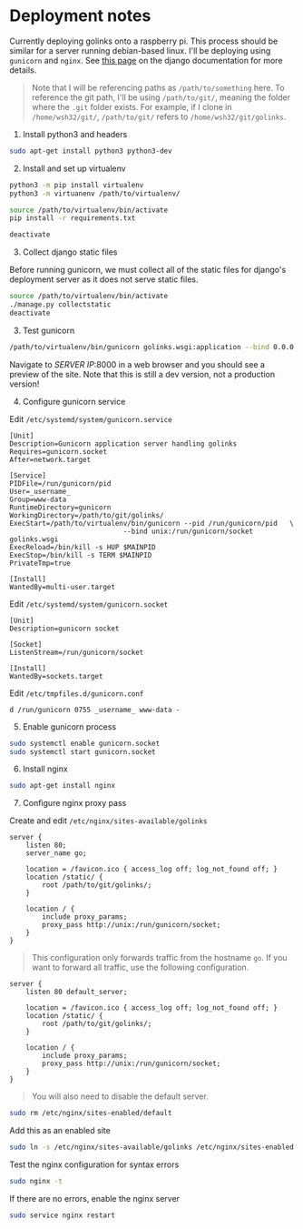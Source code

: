 # Deployment notes

Currently deploying golinks onto a raspberry pi. This process should be
similar for a server running debian-based linux. I'll be deploying using
`gunicorn` and `nginx`. See [this
page](https://docs.djangoproject.com/en/2.2/howto/deployment/wsgi/modwsgi/) on
the django documentation for more details.

> Note that I will be referencing paths as `/path/to/something` here. To
> reference the git path, I'll be using `/path/to/git/`, meaning the folder
> where the `.git` folder exists. For example, if I clone in `/home/wsh32/git/`,
> `/path/to/git/` refers to `/home/wsh32/git/golinks`.

1. Install python3 and headers

```bash
sudo apt-get install python3 python3-dev
```

2. Install and set up virtualenv

```bash
python3 -m pip install virtualenv
python3 -m virtuanenv /path/to/virtualenv/

source /path/to/virtualenv/bin/activate
pip install -r requirements.txt

deactivate
```

3. Collect django static files

Before running gunicorn, we must collect all of the static files for django's
deployment server as it does not serve static files.

```bash
source /path/to/virtualenv/bin/activate
./manage.py collectstatic
deactivate
```

3. Test gunicorn

```bash
/path/to/virtualenv/bin/gunicorn golinks.wsgi:application --bind 0.0.0.0:8000
```

Navigate to _SERVER IP_:8000 in a web browser and you should see a preview of the
site. Note that this is still a dev version, not a production version!

4. Configure gunicorn service

Edit `/etc/systemd/system/gunicorn.service`

```
[Unit]
Description=Gunicorn application server handling golinks
Requires=gunicorn.socket
After=network.target

[Service]
PIDFile=/run/gunicorn/pid
User=_username_
Group=www-data
RuntimeDirectory=gunicorn
WorkingDirectory=/path/to/git/golinks/
ExecStart=/path/to/virtualenv/bin/gunicorn --pid /run/gunicorn/pid   \
                            --bind unix:/run/gunicorn/socket golinks.wsgi
ExecReload=/bin/kill -s HUP $MAINPID
ExecStop=/bin/kill -s TERM $MAINPID
PrivateTmp=true

[Install]
WantedBy=multi-user.target
```

Edit `/etc/systemd/system/gunicorn.socket`

```
[Unit]
Description=gunicorn socket

[Socket]
ListenStream=/run/gunicorn/socket

[Install]
WantedBy=sockets.target
```

Edit `/etc/tmpfiles.d/gunicorn.conf`

```
d /run/gunicorn 0755 _username_ www-data -
```

5. Enable gunicorn process

```bash
sudo systemctl enable gunicorn.socket
sudo systemctl start gunicorn.socket
```

6. Install nginx

```bash
sudo apt-get install nginx
```

7. Configure nginx proxy pass

Create and edit `/etc/nginx/sites-available/golinks`

```
server {
    listen 80;
    server_name go;

    location = /favicon.ico { access_log off; log_not_found off; }
    location /static/ {
        root /path/to/git/golinks/;
    }

    location / {
        include proxy_params;
        proxy_pass http://unix:/run/gunicorn/socket;
    }
}
```

> This configuration only forwards traffic from the hostname `go`. If you want to
> forward all traffic, use the following configuration.

```
server {
    listen 80 default_server;

    location = /favicon.ico { access_log off; log_not_found off; }
    location /static/ {
        root /path/to/git/golinks/;
    }

    location / {
        include proxy_params;
        proxy_pass http://unix:/run/gunicorn/socket;
    }
}
```

> You will also need to disable the default server.

```bash
sudo rm /etc/nginx/sites-enabled/default
```

Add this as an enabled site

```bash
sudo ln -s /etc/nginx/sites-available/golinks /etc/nginx/sites-enabled
```

Test the nginx configuration for syntax errors
```bash
sudo nginx -t
```

If there are no errors, enable the nginx server

```bash
sudo service nginx restart
```

